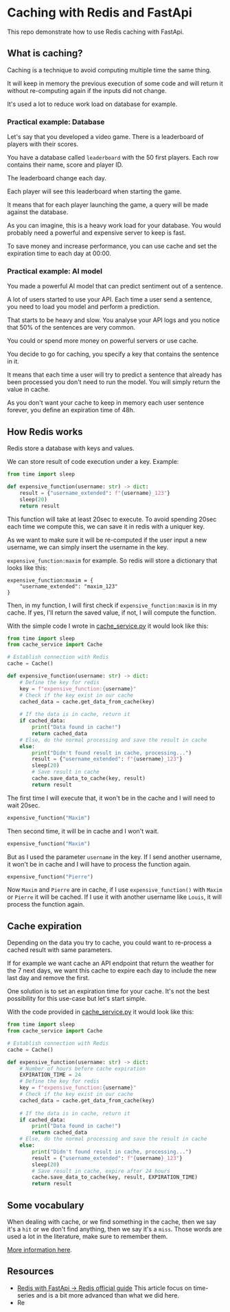 # Caching with Redis and FastApi

This repo demonstrate how to use Redis caching with FastApi.

## What is caching?
Caching is a technique to avoid computing multiple time the same thing.

It will keep in memory the previous execution of some code and will return it without re-computing again
if the inputs did not change.

It's used a lot to reduce work load on database for example.

### Practical example: Database
Let's say that you developed a video game. There is a leaderboard of players with their scores.

You have a database called `leaderboard` with the 50 first players. Each row contains their name, score and player ID.

The leaderboard change each day.

Each player will see this leaderboard when starting the game.

It means that for each player launching the game, a query will be made against the database.

As you can imagine, this is a heavy work load for your database. 
You would probably need a powerful and expensive server to keep is fast.

To save money and increase performance, you can use cache and set the expiration time to each day at 00:00.

### Practical example: AI model
You made a powerful AI model that can predict sentiment out of a sentence.

A lot of users started to use your API. Each time a user send a sentence, 
you need to load you model and perform a prediction.

That starts to be heavy and slow. You analyse your API logs and you notice that 50% of the sentences are very common.

You could or spend more money on powerful servers or use cache.

You decide to go for caching, you specify a key that contains the sentence in it.

It means that each time a user will try to predict a sentence that already has been processed you don't need to run the model.
You will simply return the value in cache.

As you don't want your cache to keep in memory each user sentence forever, you define an expiration time of 48h.

## How Redis works
Redis store a database with keys and values.

We can store result of code execution under a key. Example:

```python
from time import sleep

def expensive_function(username: str) -> dict:
    result = {"username_extended": f"{username}_123"}
    sleep(20)
    return result
```

This function will take at least 20sec to execute.
To avoid spending 20sec each time we compute this, we can save it in redis with a uniquer key.

As we want to make sure it will be re-computed if the user input a new username, we can simply insert the username in the key.

`expensive_function:maxim` for example. So redis will store a dictionary that looks like this:

```
expensive_function:maxim = {
    "username_extended": "maxim_123"
}
```

Then, in my function, I will first check if `expensive_function:maxim` is in my cache. 
If yes, I'll return the saved value, if not, I will compute the function.

With the simple code I wrote in [cache_service.py](./cache_service.py) it would look like this:

```python
from time import sleep
from cache_service import Cache

# Establish connection with Redis
cache = Cache()

def expensive_function(username: str) -> dict:
    # Define the key for redis
    key = f"expensive_function:{username}"
    # Check if the key exist in our cache
    cached_data = cache.get_data_from_cache(key)
    
    # If the data is in cache, return it 
    if cached_data:
        print("Data found in cache!")
        return cached_data
    # Else, do the normal processing and save the result in cache
    else:
        print("Didn't found result in cache, processing...")
        result = {"username_extended": f"{username}_123"}
        sleep(20)
        # Save result in cache
        cache.save_data_to_cache(key, result)
        return result
```

The first time I will execute that, it won't be in the cache and I will need to wait 20sec.
```python
expensive_function("Maxim")
```

Then second time, it will be in cache and I won't wait.
```python
expensive_function("Maxim")
```

But as I used the parameter `username` in the key. If I send another username, 
it won't be in cache and I will have to process the function again.
```python
expensive_function("Pierre")
```

Now `Maxim` and `Pierre` are in cache, if I use `expensive_function()` with `Maxim` or `Pierre` it will be cached.
If I use it with another username like `Louis`, it will process the function again.

## Cache expiration
Depending on the data you try to cache, you could want to re-process a cached result with same parameters.

If for example we want cache an API endpoint that return the weather for the 7 next days, 
we want this cache to expire each day to include the new last day and remove the first.

One solution is to set an expiration time for your cache. 
It's not the best possibility for this use-case but let's start simple.

With the code provided in [cache_service.py](./cache_service.py) it would look like this:
```python
from time import sleep
from cache_service import Cache

# Establish connection with Redis
cache = Cache()

def expensive_function(username: str) -> dict:
    # Number of hours before cache expiration
    EXPIRATION_TIME = 24
    # Define the key for redis
    key = f"expensive_function:{username}"
    # Check if the key exist in our cache
    cached_data = cache.get_data_from_cache(key)
    
    # If the data is in cache, return it 
    if cached_data:
        print("Data found in cache!")
        return cached_data
    # Else, do the normal processing and save the result in cache
    else:
        print("Didn't found result in cache, processing...")
        result = {"username_extended": f"{username}_123"}
        sleep(20)
        # Save result in cache, expire after 24 hours
        cache.save_data_to_cache(key, result, EXPIRATION_TIME)
        return result
```

## Some vocabulary
When dealing with cache, or we find something in the cache, then we say it's a `hit` or we don't
find anything, then we say it's a `miss`. Those words are used a lot in the literature, make sure to remember them.

[More information here](https://redisson.org/glossary/cache-miss.html).

## Resources
- [Redis with FastApi -> Redis official guide](https://developer.redis.com/develop/python/fastapi/) This article focus on time-series and is a bit more advanced than what we did here.
- Re